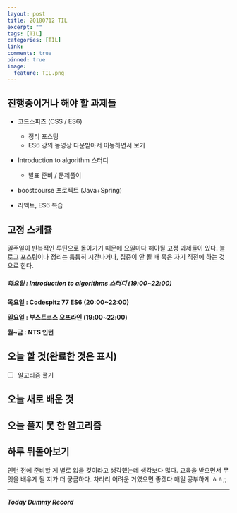 ```yaml
---
layout: post
title: 20180712 TIL
excerpt: ""
tags: [TIL]
categories: [TIL]
link:
comments: true
pinned: true
image:
  feature: TIL.png
---
```


## 진행중이거나 해야 할 과제들

- 코드스피츠 (CSS / ES6)

  - 정리 포스팅
  - ES6 강의 동영상 다운받아서 이동하면서 보기

- Introduction to algorithm 스터디

  - 발표 준비 / 문제풀이

- boostcourse 프로젝트 (Java+Spring)

- 리액트, ES6 복습

  

## 고정 스케쥴

일주일이 반복적인 루틴으로 돌아가기 때문에 요일마다 해야될 고정 과제들이 있다. 블로그 포스팅이나 정리는 틈틈히 시간나거나, 집중이 안 될 때 혹은 자기 직전에 하는 것으로 한다.

##### 화요일 : Introduction to algorithms 스터디 (19:00~22:00)

**목요일 : Codespitz 77 ES6 (20:00~22:00)**

**일요일 : 부스트코스 오프라인 (19:00~22:00)**

**월~금 : NTS 인턴**

## 오늘 할 것(완료한 것은 표시)

- [ ] 알고리즘 풀기

## 오늘 새로 배운 것



## 오늘 풀지 못 한 알고리즘





## 하루 뒤돌아보기

인턴 전에 준비할 게 별로 없을 것이라고 생각했는데 생각보다 많다. 교육을 받으면서 무엇을 배우게 될 지가 더 궁금하다. 차라리 어려운 거였으면 좋겠다 매일 공부하게 ㅎㅎ;;



------

##### Today Dummy Record
